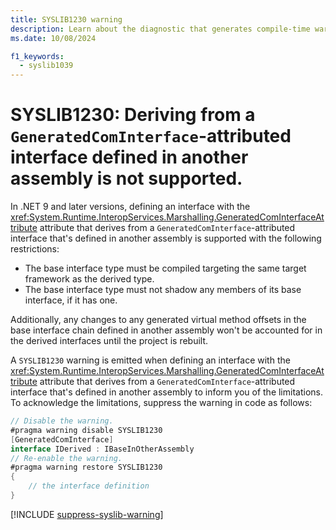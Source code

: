 ```yaml
---
title: SYSLIB1230 warning
description: Learn about the diagnostic that generates compile-time warning SYSLIB1230.
ms.date: 10/08/2024

f1_keywords:
  - syslib1039
---
```


# SYSLIB1230: Deriving from a `GeneratedComInterface`-attributed interface defined in another assembly is not supported.

In .NET 9 and later versions, defining an interface with the <xref:System.Runtime.InteropServices.Marshalling.GeneratedComInterfaceAttribute> attribute that derives from a `GeneratedComInterface`-attributed interface that's defined in another assembly is supported with the following restrictions:

- The base interface type must be compiled targeting the same target framework as the derived type.
- The base interface type must not shadow any members of its base interface, if it has one.

Additionally, any changes to any generated virtual method offsets in the base interface chain defined in another assembly won't be accounted for in the derived interfaces until the project is rebuilt.

A `SYSLIB1230` warning is emitted when defining an interface with the <xref:System.Runtime.InteropServices.Marshalling.GeneratedComInterfaceAttribute> attribute that derives from a `GeneratedComInterface`-attributed interface that's defined in another assembly to inform you of the limitations. To acknowledge the limitations, suppress the warning in code as follows:

```csharp
// Disable the warning.
#pragma warning disable SYSLIB1230
[GeneratedComInterface]
interface IDerived : IBaseInOtherAssembly
// Re-enable the warning.
#pragma warning restore SYSLIB1230
{
    // the interface definition
}
```

[!INCLUDE [suppress-syslib-warning](includes/suppress-source-generator-diagnostics.md)]

